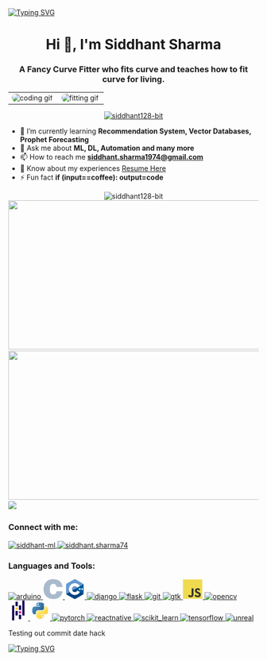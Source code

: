 <!-- Typing SVG Header -->
<a href="https://git.io/typing-svg">
  <img src="https://readme-typing-svg.demolab.com?font=Press+Start+2P&duration=4500&pause=1000&color=06F73C&center=true&vCenter=true&width=900&height=150&lines=Hello+World+!+Welcome+to+my+profile+!!;I+!hate+coding+and+I+!love+debugging;while(!(succeed%3Dtry()))" alt="Typing SVG" />
</a>

<!-- Main Intro -->
<h1 align="center">Hi 👋, I'm Siddhant Sharma</h1>
<h3 align="center">A Fancy Curve Fitter who fits curve and teaches how to fit curve for living.</h3>

<!-- Fixed Side-by-Side Images -->
<!-- This will ALWAYS keep them left/right, never stacked -->
<table style="width:100%; table-layout:fixed;">
  <tr>
    <!-- Left Image -->
    <td style="width:50%; vertical-align:middle; text-align:center;">
      <img src="https://media1.giphy.com/media/qgQUggAC3Pfv687qPC/giphy.gif" 
           alt="coding gif" 
           style="width:100%; height:350px; object-fit:cover; border-radius:10px;">
    </td>
    <!-- Right Image -->
    <td style="width:50%; vertical-align:middle; text-align:center;">
      <img src="https://cdn.dribbble.com/users/1446559/screenshots/5453050/97e3bc07ac5ca76150df36be8e142336.gif" 
           alt="fitting gif" 
           style="width:100%; height:350px; object-fit:cover; border-radius:10px;">
    </td>
  </tr>
</table>

<!-- GitHub Trophies -->
<p align="center">
  <a href="https://github.com/ryo-ma/github-profile-trophy">
    <img src="https://github-profile-trophy.vercel.app/?username=siddhant128-bit" alt="siddhant128-bit" />
  </a>
</p>

<!-- About Me Section -->
- 🔭 I’m currently learning **Recommendation System, Vector Databases, Prophet Forecasting**  
- 💬 Ask me about **ML, DL, Automation and many more**  
- 📫 How to reach me **siddhant.sharma1974@gmail.com**  
- 📄 Know about my experiences [Resume Here](https://drive.google.com/file/d/1xQoSlqETH3DSiSN-QXjbQSdlr_l2_Wmw/view?usp=sharing)  
- ⚡ Fun fact **if (input==coffee): output=code**  

<!-- Stats Section -->
<div align='center'>
  <!-- Streak Stats -->
  <img align="center" width="800" height="200" src="https://streak-stats.demolab.com/?user=Siddhant128-bit&theme=dark&hide_border=false" alt="siddhant128-bit" />
  
  <!-- Language Repo Stats -->
  <img width="800" height="300" src="http://github-profile-summary-cards.vercel.app/api/cards/repos-per-language?username=Siddhant128-bit&theme=github_dark">
  
  <!-- General Stats -->
  <img width="800" height="300" src="http://github-profile-summary-cards.vercel.app/api/cards/stats?username=Siddhant128-bit&theme=github_dark&hide_border=false">
</div>

<!-- Profile Details -->
<img width="900" src="http://github-profile-summary-cards.vercel.app/api/cards/profile-details?username=Siddhant128-bit&theme=github_dark">

<!-- Social Links -->
<h3 align="left">Connect with me:</h3>
<p align="left">
  <a href="https://linkedin.com/in/siddhant-ml" target="blank">
    <img align="center" src="https://raw.githubusercontent.com/rahuldkjain/github-profile-readme-generator/master/src/images/icons/Social/linked-in-alt.svg" alt="siddhant-ml" height="30" width="40" />
  </a>
  <a href="https://fb.com/siddhant.sharma74" target="blank">
    <img align="center" src="https://raw.githubusercontent.com/rahuldkjain/github-profile-readme-generator/master/src/images/icons/Social/facebook.svg" alt="siddhant.sharma74" height="30" width="40" />
  </a>
</p>

<!-- Languages and Tools -->
<h3 align="left">Languages and Tools:</h3>
<p align="left">
  <a href="https://www.arduino.cc/" target="_blank"> <img src="https://cdn.worldvectorlogo.com/logos/arduino-1.svg" alt="arduino" width="40" height="40"/> </a>
  <a href="https://www.cprogramming.com/" target="_blank"> <img src="https://raw.githubusercontent.com/devicons/devicon/master/icons/c/c-original.svg" alt="c" width="40" height="40"/> </a>
  <a href="https://www.w3schools.com/cpp/" target="_blank"> <img src="https://raw.githubusercontent.com/devicons/devicon/master/icons/cplusplus/cplusplus-original.svg" alt="cplusplus" width="40" height="40"/> </a>
  <a href="https://www.djangoproject.com/" target="_blank"> <img src="https://cdn.worldvectorlogo.com/logos/django.svg" alt="django" width="40" height="40"/> </a>
  <a href="https://flask.palletsprojects.com/" target="_blank"> <img src="https://www.vectorlogo.zone/logos/pocoo_flask/pocoo_flask-icon.svg" alt="flask" width="40" height="40"/> </a>
  <a href="https://git-scm.com/" target="_blank"> <img src="https://www.vectorlogo.zone/logos/git-scm/git-scm-icon.svg" alt="git" width="40" height="40"/> </a>
  <a href="https://www.gtk.org/" target="_blank"> <img src="https://upload.wikimedia.org/wikipedia/commons/7/71/GTK_logo.svg" alt="gtk" width="40" height="40"/> </a>
  <a href="https://developer.mozilla.org/en-US/docs/Web/JavaScript" target="_blank"> <img src="https://raw.githubusercontent.com/devicons/devicon/master/icons/javascript/javascript-original.svg" alt="javascript" width="40" height="40"/> </a>
  <a href="https://opencv.org/" target="_blank"> <img src="https://www.vectorlogo.zone/logos/opencv/opencv-icon.svg" alt="opencv" width="40" height="40"/> </a>
  <a href="https://pandas.pydata.org/" target="_blank"> <img src="https://raw.githubusercontent.com/devicons/devicon/2ae2a900d2f041da66e950e4d48052658d850630/icons/pandas/pandas-original.svg" alt="pandas" width="40" height="40"/> </a>
  <a href="https://www.python.org" target="_blank"> <img src="https://raw.githubusercontent.com/devicons/devicon/master/icons/python/python-original.svg" alt="python" width="40" height="40"/> </a>
  <a href="https://pytorch.org/" target="_blank"> <img src="https://www.vectorlogo.zone/logos/pytorch/pytorch-icon.svg" alt="pytorch" width="40" height="40"/> </a>
  <a href="https://reactnative.dev/" target="_blank"> <img src="https://reactnative.dev/img/header_logo.svg" alt="reactnative" width="40" height="40"/> </a>
  <a href="https://scikit-learn.org/" target="_blank"> <img src="https://upload.wikimedia.org/wikipedia/commons/0/05/Scikit_learn_logo_small.svg" alt="scikit_learn" width="40" height="40"/> </a>
  <a href="https://www.tensorflow.org" target="_blank"> <img src="https://www.vectorlogo.zone/logos/tensorflow/tensorflow-icon.svg" alt="tensorflow" width="40" height="40"/> </a>
  <a href="https://unrealengine.com/" target="_blank"> <img src="https://raw.githubusercontent.com/kenangundogan/fontisto/036b7eca71aab1bef8e6a0518f7329f13ed62f6b/icons/svg/brand/unreal-engine.svg" alt="unreal" width="40" height="40"/> </a>
</p>

<p> Testing out commit date hack </p>

<!-- Typing SVG Footer -->
<a href="https://git.io/typing-svg">
  <img src="https://readme-typing-svg.demolab.com?font=Press+Start+2P&duration=4500&pause=1000&color=06F73C&center=true&vCenter=true&width=900&height=150&lines=Scroll+Down+To+See+Some+of+My+Projects+!!;Remember+Give+Credit+if+you+copy+it+!!" alt="Typing SVG" />
</a>
